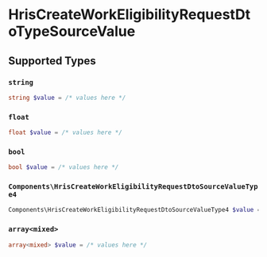 # HrisCreateWorkEligibilityRequestDtoTypeSourceValue


## Supported Types

### `string`

```php
string $value = /* values here */
```

### `float`

```php
float $value = /* values here */
```

### `bool`

```php
bool $value = /* values here */
```

### `Components\HrisCreateWorkEligibilityRequestDtoSourceValueType4`

```php
Components\HrisCreateWorkEligibilityRequestDtoSourceValueType4 $value = /* values here */
```

### `array<mixed>`

```php
array<mixed> $value = /* values here */
```

